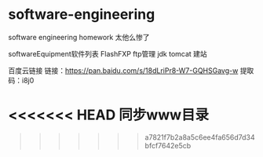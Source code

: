 # software-engineering
software engineering homework 太他么惨了

softwareEquipment软件列表
FlashFXP ftp管理
jdk
tomcat 建站

百度云链接
链接：https://pan.baidu.com/s/18dLriPr8-W7-GQHSGavg-w 
提取码：i8j0 

<<<<<<< HEAD
同步www目录
=======
>>>>>>> a7821f7b2a8a5c6ee4fa656d7d34bfcf7642e5cb
